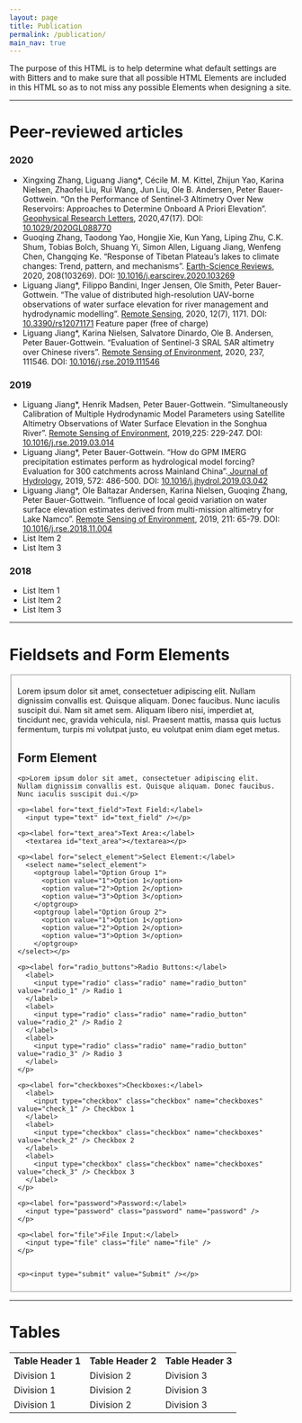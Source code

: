 ```yaml
---
layout: page
title: Publication
permalink: /publication/
main_nav: true
---
```


<p>The purpose of this HTML is to help determine what default settings are with Bitters and to make sure that all possible HTML Elements are included in this HTML so as to not miss any possible Elements when designing a site.</p>

<hr>

<h1 id="list_types">Peer-reviewed articles</h1>

<h3>2020</h3>
<ul>
  <li>Xingxing Zhang, Liguang Jiang*, Cécile M. M. Kittel, Zhijun Yao, Karina Nielsen, Zhaofei Liu, Rui Wang, Jun Liu, Ole B. Andersen, Peter Bauer-Gottwein. “On the Performance of Sentinel‐3 Altimetry Over New Reservoirs: Approaches to Determine Onboard A Priori Elevation”. <a href="https://agupubs.onlinelibrary.wiley.com/doi/abs/10.1029/2020GL088770">Geophysical Research Letters</a>, 2020,47(17). DOI: <a href="https://www.doi.org/10.1029/2020GL088770">10.1029/2020GL088770</a></li>
  <li>Guoqing Zhang, Taodong Yao, Hongjie Xie, Kun Yang, Liping Zhu, C.K. Shum, Tobias Bolch, Shuang Yi, Simon Allen, Liguang Jiang, Wenfeng Chen, Changqing Ke. “Response of Tibetan Plateau’s lakes to climate changes: Trend, pattern, and mechanisms”. <a href="https://www.sciencedirect.com/science/article/pii/S0012825220303159">Earth-Science Reviews</a>, 2020, 208(103269). DOI: <a href="https://doi.org/10.1016/j.earscirev.2020.103269">10.1016/j.earscirev.2020.103269</a></li>
  <li>Liguang Jiang*, Filippo Bandini, Inger Jensen, Ole Smith, Peter Bauer-Gottwein. “The value of distributed high-resolution UAV-borne observations of water surface elevation for river management and hydrodynamic modelling”. <a href="https://www.mdpi.com/2072-4292/12/7/1171">Remote Sensing</a>, 2020, 12(7), 1171. DOI: <a href="https://doi.org/10.3390/rs12071171">10.3390/rs12071171</a> Feature paper (free of charge) </li>
  <li>Liguang Jiang*, Karina Nielsen, Salvatore Dinardo, Ole B. Andersen, Peter Bauer-Gottwein. “Evaluation of Sentinel-3 SRAL SAR altimetry over Chinese rivers”. <a href="https://www.sciencedirect.com/science/article/abs/pii/S0034425719305668">Remote Sensing of Environment</a>, 2020, 237, 111546. DOI: <a href="https://doi.org/10.1016/j.rse.2019.111546">10.1016/j.rse.2019.111546 </a></li>

</ul>

<h3>2019</h3>
<ul>
  <li>Liguang Jiang*, Henrik Madsen, Peter Bauer-Gottwein. “Simultaneously Calibration of Multiple Hydrodynamic Model Parameters using Satellite Altimetry Observations of Water Surface Elevation in the Songhua River”. <a href="https://www.sciencedirect.com/science/article/pii/S0034425719301051">Remote Sensing of Environment</a>, 2019,225: 229-247. DOI: <a href="https://doi.org/10.1016/j.rse.2019.03.014">10.1016/j.rse.2019.03.014</a></li>
<li>Liguang Jiang*, Peter Bauer-Gottwein. “How do GPM IMERG precipitation estimates perform as hydrological model forcing? Evaluation for 300 catchments across Mainland China”.<a href="https://www.sciencedirect.com/science/article/pii/S0022169419302422"> Journal of Hydrology</a>, 2019, 572: 486-500. DOI: <a href="https://doi.org/10.1016/j.jhydrol.2019.03.042">10.1016/j.jhydrol.2019.03.042</a></li>
<li>Liguang Jiang*, Ole Baltazar Andersen, Karina Nielsen, Guoqing Zhang, Peter Bauer-Gottwein. “Influence of local geoid variation on water surface elevation estimates derived from multi-mission altimetry for Lake Namco”. <a href="https://www.sciencedirect.com/science/article/pii/S0034425718305054">Remote Sensing of Environment</a>, 2019, 211: 65-79. DOI: <a href="https://www.sciencedirect.com/science/article/pii/S0034425718305054">10.1016/j.rse.2018.11.004</a></li>

  <li>List Item 2</li>
  <li>List Item 3</li>
</ul>

<h3>2018</h3>
<ul>
  <li>List Item 1</li>
  <li>List Item 2</li>
  <li>List Item 3</li>
</ul>


<hr>

<h1 id="form_elements">Fieldsets and Form Elements</h1>

<fieldset>
  <p>Lorem ipsum dolor sit amet, consectetuer adipiscing elit. Nullam dignissim convallis est. Quisque aliquam. Donec faucibus. Nunc iaculis suscipit dui. Nam sit amet sem. Aliquam libero nisi, imperdiet at, tincidunt nec, gravida vehicula, nisl. Praesent mattis, massa quis luctus fermentum, turpis mi volutpat justo, eu volutpat enim diam eget metus.</p>

  <form>
    <h2>Form Element</h2>

    <p>Lorem ipsum dolor sit amet, consectetuer adipiscing elit. Nullam dignissim convallis est. Quisque aliquam. Donec faucibus. Nunc iaculis suscipit dui.</p>

    <p><label for="text_field">Text Field:</label>
      <input type="text" id="text_field" /></p>

    <p><label for="text_area">Text Area:</label>
      <textarea id="text_area"></textarea></p>

    <p><label for="select_element">Select Element:</label>
      <select name="select_element">
        <optgroup label="Option Group 1">
          <option value="1">Option 1</option>
          <option value="2">Option 2</option>
          <option value="3">Option 3</option>
        </optgroup>
        <optgroup label="Option Group 2">
          <option value="1">Option 1</option>
          <option value="2">Option 2</option>
          <option value="3">Option 3</option>
        </optgroup>
    </select></p>

    <p><label for="radio_buttons">Radio Buttons:</label>
      <label>
        <input type="radio" class="radio" name="radio_button" value="radio_1" /> Radio 1
      </label>
      <label>
        <input type="radio" class="radio" name="radio_button" value="radio_2" /> Radio 2
      </label>
      <label>
        <input type="radio" class="radio" name="radio_button" value="radio_3" /> Radio 3
      </label>
    </p>

    <p><label for="checkboxes">Checkboxes:</label>
      <label>
        <input type="checkbox" class="checkbox" name="checkboxes" value="check_1" /> Checkbox 1
      </label>
      <label>
        <input type="checkbox" class="checkbox" name="checkboxes" value="check_2" /> Checkbox 2
      </label>
      <label>
        <input type="checkbox" class="checkbox" name="checkboxes" value="check_3" /> Checkbox 3
      </label>
    </p>

    <p><label for="password">Password:</label>
      <input type="password" class="password" name="password" />
    </p>

    <p><label for="file">File Input:</label>
      <input type="file" class="file" name="file" />
    </p>


    <p><input type="submit" value="Submit" /></p>
  </form>
</fieldset>

<hr>

<h1 id="tables">Tables</h1>

<table cellspacing="0" cellpadding="0">
  <tr>
    <th>Table Header 1</th><th>Table Header 2</th><th>Table Header 3</th>
  </tr>
  <tr>
    <td>Division 1</td><td>Division 2</td><td>Division 3</td>
  </tr>
  <tr class="even">
    <td>Division 1</td><td>Division 2</td><td>Division 3</td>
  </tr>
  <tr>
    <td>Division 1</td><td>Division 2</td><td>Division 3</td>
  </tr>
</table>
</div>
